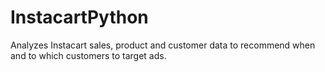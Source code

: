 # InstacartPython
Analyzes Instacart sales, product and customer data to recommend when and to which customers to target ads.
